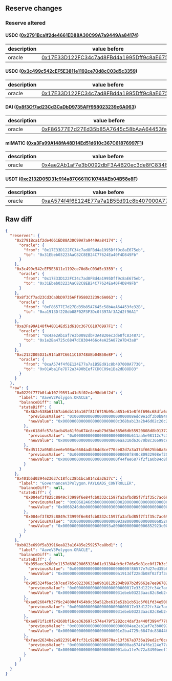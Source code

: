 ## Reserve changes

### Reserve altered

#### USDC ([0x2791Bca1f2de4661ED88A30C99A7a9449Aa84174](https://polygonscan.com/address/0x2791Bca1f2de4661ED88A30C99A7a9449Aa84174))

| description | value before | value after |
| --- | --- | --- |
| oracle | [0x17E33D122FC34c7ad8FBd4a1995Dff9c8aE675eb](https://polygonscan.com/address/0x17E33D122FC34c7ad8FBd4a1995Dff9c8aE675eb) | [0x31Ebeb03223AaC82C8EB24C77624Ea40F4D849Fb](https://polygonscan.com/address/0x31Ebeb03223AaC82C8EB24C77624Ea40F4D849Fb) |


#### USDC ([0x3c499c542cEF5E3811e1192ce70d8cC03d5c3359](https://polygonscan.com/address/0x3c499c542cEF5E3811e1192ce70d8cC03d5c3359))

| description | value before | value after |
| --- | --- | --- |
| oracle | [0x17E33D122FC34c7ad8FBd4a1995Dff9c8aE675eb](https://polygonscan.com/address/0x17E33D122FC34c7ad8FBd4a1995Dff9c8aE675eb) | [0x31Ebeb03223AaC82C8EB24C77624Ea40F4D849Fb](https://polygonscan.com/address/0x31Ebeb03223AaC82C8EB24C77624Ea40F4D849Fb) |


#### DAI ([0x8f3Cf7ad23Cd3CaDbD9735AFf958023239c6A063](https://polygonscan.com/address/0x8f3Cf7ad23Cd3CaDbD9735AFf958023239c6A063))

| description | value before | value after |
| --- | --- | --- |
| oracle | [0xF86577E7d27Ed35b85A7645c58bAaA64453fe32B](https://polygonscan.com/address/0xF86577E7d27Ed35b85A7645c58bAaA64453fe32B) | [0xa1913Df228db08F02F3F3Dc0f397Af3A2d2f96A1](https://polygonscan.com/address/0xa1913Df228db08F02F3F3Dc0f397Af3A2d2f96A1) |


#### miMATIC ([0xa3Fa99A148fA48D14Ed51d610c367C61876997F1](https://polygonscan.com/address/0xa3Fa99A148fA48D14Ed51d610c367C61876997F1))

| description | value before | value after |
| --- | --- | --- |
| oracle | [0x4ae2Ab1af7e3b0092dbF3A4B20ec3de8fC834873](https://polygonscan.com/address/0x4ae2Ab1af7e3b0092dbF3A4B20ec3de8fC834873) | [0x1e2Ba4725c6847dC8304466c4eA25A872A7D43a8](https://polygonscan.com/address/0x1e2Ba4725c6847dC8304466c4eA25A872A7D43a8) |


#### USDT ([0xc2132D05D31c914a87C6611C10748AEb04B58e8F](https://polygonscan.com/address/0xc2132D05D31c914a87C6611C10748AEb04B58e8F))

| description | value before | value after |
| --- | --- | --- |
| oracle | [0xaA574f4f6E124E77a7a1B5Ed91c8b407000A7730](https://polygonscan.com/address/0xaA574f4f6E124E77a7a1B5Ed91c8b407000A7730) | [0x01Aba1Fe7D72a3490bEef7CD0C09e1Ba2dD88D83](https://polygonscan.com/address/0x01Aba1Fe7D72a3490bEef7CD0C09e1Ba2dD88D83) |


## Raw diff

```json
{
  "reserves": {
    "0x2791Bca1f2de4661ED88A30C99A7a9449Aa84174": {
      "oracle": {
        "from": "0x17E33D122FC34c7ad8FBd4a1995Dff9c8aE675eb",
        "to": "0x31Ebeb03223AaC82C8EB24C77624Ea40F4D849Fb"
      }
    },
    "0x3c499c542cEF5E3811e1192ce70d8cC03d5c3359": {
      "oracle": {
        "from": "0x17E33D122FC34c7ad8FBd4a1995Dff9c8aE675eb",
        "to": "0x31Ebeb03223AaC82C8EB24C77624Ea40F4D849Fb"
      }
    },
    "0x8f3Cf7ad23Cd3CaDbD9735AFf958023239c6A063": {
      "oracle": {
        "from": "0xF86577E7d27Ed35b85A7645c58bAaA64453fe32B",
        "to": "0xa1913Df228db08F02F3F3Dc0f397Af3A2d2f96A1"
      }
    },
    "0xa3Fa99A148fA48D14Ed51d610c367C61876997F1": {
      "oracle": {
        "from": "0x4ae2Ab1af7e3b0092dbF3A4B20ec3de8fC834873",
        "to": "0x1e2Ba4725c6847dC8304466c4eA25A872A7D43a8"
      }
    },
    "0xc2132D05D31c914a87C6611C10748AEb04B58e8F": {
      "oracle": {
        "from": "0xaA574f4f6E124E77a7a1B5Ed91c8b407000A7730",
        "to": "0x01Aba1Fe7D72a3490bEef7CD0C09e1Ba2dD88D83"
      }
    }
  },
  "raw": {
    "0x0229f777b0fab107f9591a41d5f02e4e98db6f2d": {
      "label": "AaveV2Polygon.ORACLE",
      "balanceDiff": null,
      "stateDiff": {
        "0x8b2e538b61367ab6db116a167f81f6719b95ca851e61e8f6f696c68dfa6d6197": {
          "previousValue": "0x00000000000000000000000008edd9e1df3b0b8498864c60a2fd6cdb13148885",
          "newValue": "0x000000000000000000000000c368bab13a2b46d02c20c28aebab79bbe7e067aa"
        },
        "0xc618dfc57a3acb49a61f0a674c8ceab79d3bd365d6db55920808d8b91372dfbf": {
          "previousValue": "0x000000000000000000000000b611aa5e98112c7c3711ca3a5187dc025b83c8e4",
          "newValue": "0x000000000000000000000000eaa310d63670b8c36699ce53e3e926b23355f3df"
        },
        "0xd5112a050b4ee6e508ac6604a4b364d8ce770ce82d7a3a374f6625bb0a3ee8cf": {
          "previousValue": "0x000000000000000000000000f840c80932908ef206056df0882bc595e7150607",
          "newValue": "0x000000000000000000000000f44fee6877f2f1a0b84c8bc49ff4ec35df089ea0"
        }
      }
    },
    "0x401b5d0294e23637c18fcc38b1bca814cda2637c": {
      "label": "GovernanceV3Polygon.PAYLOADS_CONTROLLER",
      "balanceDiff": null,
      "stateDiff": {
        "0x004ef3f825c8849c73999f6e84fcb0332c1597fa3afbd85f7f1f35c7ac696bc2": {
          "previousValue": "0x0068246dbb000000000002000000000000000000000000000000000000000000",
          "newValue": "0x0068246dbb000000000003000000000000000000000000000000000000000000"
        },
        "0x004ef3f825c8849c73999f6e84fcb0332c1597fa3afbd85f7f1f35c7ac696bc3": {
          "previousValue": "0x000000000000000000093a800000000000006852923c00000000000000000000",
          "newValue": "0x000000000000000000093a800000000000006852923c00000000000068246dbc"
        }
      }
    },
    "0xb023e699f5a33916ea823a16485e259257ca8bd1": {
      "label": "AaveV3Polygon.ORACLE",
      "balanceDiff": null,
      "stateDiff": {
        "0x055aec32800c1157d69820865326b61e91384dc9cf7d6e5d81cc0f17b3c39783": {
          "previousValue": "0x000000000000000000000000f86577e7d27ed35b85a7645c58baaa64453fe32b",
          "newValue": "0x000000000000000000000000a1913df228db08f02f3f3dc0f397af3a2d2f96a1"
        },
        "0x905324f6ac5b7ced7b5c02238633a89b1812b204b997b2d9662e7ee96782f059": {
          "previousValue": "0x00000000000000000000000017e33d122fc34c7ad8fbd4a1995dff9c8ae675eb",
          "newValue": "0x00000000000000000000000031ebeb03223aac82c8eb24c77624ea40f4d849fb"
        },
        "0xae02604fb37f9c24800df454b9c35a512bc615e51b1cb51c5f01fd34e5087042": {
          "previousValue": "0x00000000000000000000000017e33d122fc34c7ad8fbd4a1995dff9c8ae675eb",
          "newValue": "0x00000000000000000000000031ebeb03223aac82c8eb24c77624ea40f4d849fb"
        },
        "0xae871f1c0f24260bf16ce363697c574e479f5282cc4daf3a440f3994f778f49d": {
          "previousValue": "0x0000000000000000000000004ae2ab1af7e3b0092dbf3a4b20ec3de8fc834873",
          "newValue": "0x0000000000000000000000001e2ba4725c6847dc8304466c4ea25a872a7d43a8"
        },
        "0xfaad2634be2a92239146fcf31c9286389570ac13f367a3736a19ed2cf0ce788c": {
          "previousValue": "0x000000000000000000000000aa574f4f6e124e77a7a1b5ed91c8b407000a7730",
          "newValue": "0x00000000000000000000000001aba1fe7d72a3490beef7cd0c09e1ba2dd88d83"
        }
      }
    }
  }
}
```
